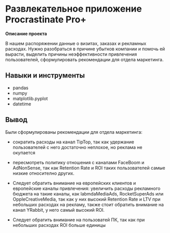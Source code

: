 # Развлекательное приложение Procrastinate Pro+
**Описание проекта**

В нашем распоряжении данные о визитах, заказах и рекламных расходах. Нужно разобраться в причине убытков компании и помочь ей вырасти, выделить причины неэффективности привлечения пользователей, сформулировать рекомендации для отдела маркетинга.

## Навыки и инструменты
- pandas
- numpy
- matplotlib.pyplot
- datetime

## Вывод
Были сформулированы рекомендации для отдела маркетинга:

- сократить расходы на канал TipTop, так как удержание пользователей с него достаточно неплохое, но реклама не окупается

- пересмотреть политику отношения с каналами FaceBoom и AdNonSense, так как Retention Rate и ROI таких пользователей самые низкие относително других.

- Следует обратить внимание на европейских клиентов и европейские каналы привлечения: увеличить расходы рекламного бюджета на такие каналы, как labmdaMediaAds, RocketSuperAds или OppleCreativeMedia, так как у них высокий Retention Rate и LTV при небольших расходах на рекламу, также стоит обратить внимание на канал YRabbit, у него самый высокий ROI.

- Следует обратить внимание на пользоватей ПК, так как при небольших расходах ROI больше единицы
